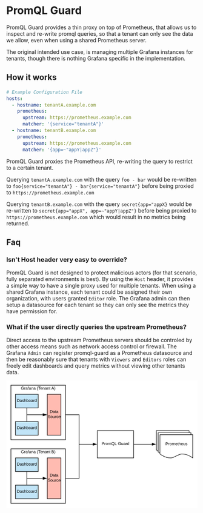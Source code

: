 # PromQL Guard

PromQL Guard provides a thin proxy on top of Prometheus, that allows us to inspect and re-write promql queries, so that a tenant can only see the data we allow, even when using a shared Prometheus server.

The original intended use case, is managing multiple Grafana instances for tenants, though there is nothing Grafana specific in the implementation.

## How it works

```yaml
# Example Configuration File
hosts:
  - hostname: tenantA.example.com
    prometheus:
      upstream: https://prometheus.example.com
      matcher: '{service="tenantA"}'
  - hostname: tenantB.example.com
    prometheus:
      upstream: https://prometheus.example.com
      matcher: '{app=~"appY|appZ"}'
```

PromQL Guard proxies the Prometheus API, re-writing the query to restrict to a certain tenant.

Querying `tenantA.example.com` with the query `foo - bar` would be re-written to `foo{service="tenantA"} - bar{service="tenantA"}` before being proxied to `https://prometheus.example.com`

Querying `tenantB.example.com` with the query `secret{app="appX}` would be re-written to `secret{app="appX", app=~"appY|appZ"}` before being proxied to `https://prometheus.example.com` which would result in no metrics being returned.


## Faq

### Isn't Host header very easy to override?

PromQL Guard is not designed to protect malicious actors (for that scenario, fully separated environments is best). By using the `Host` header, it provides a simple way to have a single proxy used for multiple tenants. When using a shared Grafana instance, each tenant could be assigned their own organization, with users granted `Editor` role. The Grafana admin can then setup a datasource for each tenant so they can only see the metrics they have permission for.

### What if the user directly queries the upstream Prometheus?

Direct access to the upstream Prometheus servers should be controled by other access means such as network access control or firewall. The Grafana `Admin` can register promql-guard as a Prometheus datasource and then be reasonably sure that tenants with `Viewers` and `Editors` roles can freely edit dashboards and query metrics without viewing other tenants data.

![overview](docs/overview.png)
